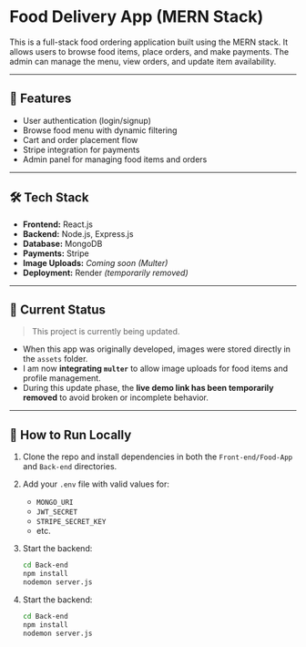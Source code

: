 # Food Delivery App (MERN Stack)

This is a full-stack food ordering application built using the MERN stack. It allows users to browse food items, place orders, and make payments. The admin can manage the menu, view orders, and update item availability.

---

## 🚀 Features

- User authentication (login/signup)
- Browse food menu with dynamic filtering
- Cart and order placement flow
- Stripe integration for payments
- Admin panel for managing food items and orders

---

## 🛠️ Tech Stack

- **Frontend:** React.js
- **Backend:** Node.js, Express.js
- **Database:** MongoDB
- **Payments:** Stripe
- **Image Uploads:** *Coming soon (Multer)*
- **Deployment:** Render *(temporarily removed)*

---

## 🚧 Current Status

> This project is currently being updated.

- When this app was originally developed, images were stored directly in the `assets` folder.
- I am now **integrating `multer`** to allow image uploads for food items and profile management.
- During this update phase, the **live demo link has been temporarily removed** to avoid broken or incomplete behavior.

---

## 🔧 How to Run Locally

1. Clone the repo and install dependencies in both the `Front-end/Food-App` and `Back-end` directories.
2. Add your `.env` file with valid values for:
   - `MONGO_URI`
   - `JWT_SECRET`
   - `STRIPE_SECRET_KEY`
   - etc.

3. Start the backend:
   ```bash
   cd Back-end
   npm install
   nodemon server.js

3. Start the backend:
   ```bash
   cd Back-end
   npm install
   nodemon server.js
